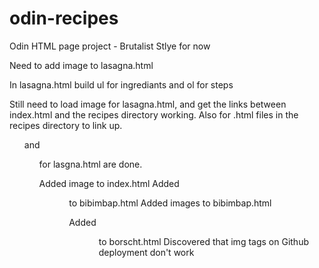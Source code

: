 # odin-recipes
Odin HTML page project - Brutalist Stlye for now

Need to add image to lasagna.html

In lasagna.html build ul for ingrediants and ol for steps

Still need to load image for lasagna.html, and get the links between index.html and the recipes directory working.  Also for .html files in the recipes directory to link up.  <ul> and <ol> for lasgna.html are done.

Added image to index.html
Added <ul> <ol> to bibimbap.html
Added images to bibimbap.html

Added <ul> <ol> to borscht.html
Discovered that img tags on Github deployment don't work